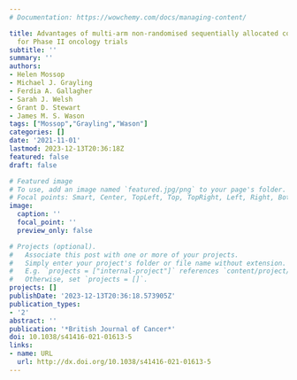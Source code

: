 ```yaml
---
# Documentation: https://wowchemy.com/docs/managing-content/

title: Advantages of multi-arm non-randomised sequentially allocated cohort designs
  for Phase II oncology trials
subtitle: ''
summary: ''
authors:
- Helen Mossop
- Michael J. Grayling
- Ferdia A. Gallagher
- Sarah J. Welsh
- Grant D. Stewart
- James M. S. Wason
tags: ["Mossop","Grayling","Wason"]
categories: []
date: '2021-11-01'
lastmod: 2023-12-13T20:36:18Z
featured: false
draft: false

# Featured image
# To use, add an image named `featured.jpg/png` to your page's folder.
# Focal points: Smart, Center, TopLeft, Top, TopRight, Left, Right, BottomLeft, Bottom, BottomRight.
image:
  caption: ''
  focal_point: ''
  preview_only: false

# Projects (optional).
#   Associate this post with one or more of your projects.
#   Simply enter your project's folder or file name without extension.
#   E.g. `projects = ["internal-project"]` references `content/project/deep-learning/index.md`.
#   Otherwise, set `projects = []`.
projects: []
publishDate: '2023-12-13T20:36:18.573905Z'
publication_types:
- '2'
abstract: ''
publication: '*British Journal of Cancer*'
doi: 10.1038/s41416-021-01613-5
links:
- name: URL
  url: http://dx.doi.org/10.1038/s41416-021-01613-5
---
```

